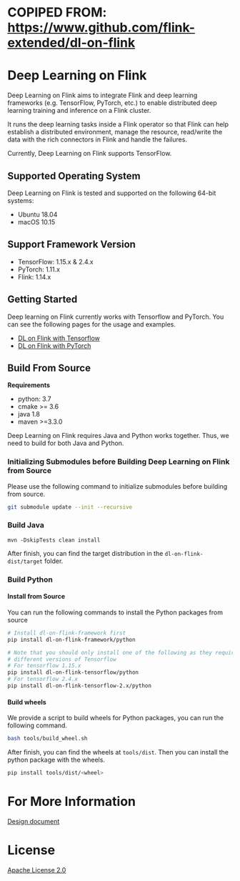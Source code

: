 # COPIPED FROM: https://www.github.com/flink-extended/dl-on-flink
# Deep Learning on Flink

Deep Learning on Flink aims to integrate Flink and deep learning frameworks
(e.g. TensorFlow, PyTorch, etc.) to enable distributed deep learning training and
inference on a Flink cluster.

It runs the deep learning tasks inside a Flink operator so that Flink can help
establish a distributed environment, manage the resource, read/write the data
with the rich connectors in Flink and handle the failures.

Currently, Deep Learning on Flink supports TensorFlow.

## Supported Operating System
Deep Learning on Flink is tested and supported on the following 64-bit systems:

- Ubuntu 18.04
- macOS 10.15

## Support Framework Version
- TensorFlow: 1.15.x & 2.4.x
- PyTorch: 1.11.x
- Flink: 1.14.x
 
## Getting Started
Deep learning on Flink currently works with Tensorflow and PyTorch. You can see
the following pages for the usage and examples.

- [DL on Flink with Tensorflow](doc/tensorflow-index.md)
- [DL on Flink with PyTorch](doc/pytorch-index.md)

## Build From Source

**Requirements**
- python: 3.7
- cmake >= 3.6
- java 1.8
- maven >=3.3.0

Deep Learning on Flink requires Java and Python works together. Thus, we need 
to build for both Java and Python.

### Initializing Submodules before Building Deep Learning on Flink from Source

Please use the following command to initialize submodules before building 
from source.

```bash
git submodule update --init --recursive
```

### Build Java

```shell 
mvn -DskipTests clean install
```

After finish, you can find the target distribution in the `dl-on-flink-dist/target`
folder.

### Build Python

#### Install from Source
You can run the following commands to install the Python packages from source

```sh
# Install dl-on-flink-framework first
pip install dl-on-flink-framework/python

# Note that you should only install one of the following as they require
# different versions of Tensorflow 
# For tensorflow 1.15.x
pip install dl-on-flink-tensorflow/python
# For tensorflow 2.4.x
pip install dl-on-flink-tensorflow-2.x/python
```

#### Build wheels
We provide a script to build wheels for Python packages, you can run the
following command.

```sh
bash tools/build_wheel.sh
```

After finish, you can find the wheels at `tools/dist`. Then you can install the
python package with the wheels.

```sh
pip install tools/dist/<wheel>
```

# For More Information

[Design document](doc/design.md)

# License
[Apache License 2.0](LICENSE)
